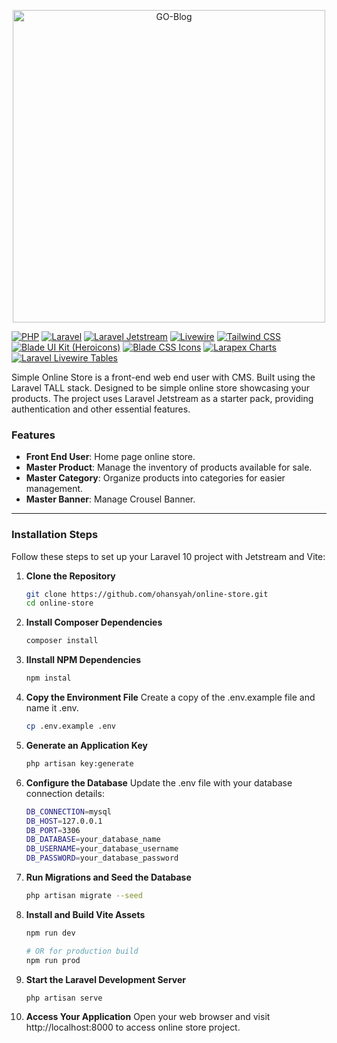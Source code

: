 <p align="center">
    <img src="https://raw.githubusercontent.com/laravel/art/master/logo-lockup/5%20SVG/2%20CMYK/1%20Full%20Color/laravel-logolockup-cmyk-red.svg" alt="GO-Blog" width="500">
</p>

[![PHP](https://img.shields.io/badge/PHP-%5E8.2-blue)](https://www.php.net/) [![Laravel](https://img.shields.io/badge/Laravel-%5E11.0-blue)](https://laravel.com/) [![Laravel Jetstream](https://img.shields.io/badge/Laravel_Jetstream-%5E5.1-blue)](https://jetstream.laravel.com/) [![Livewire](https://img.shields.io/badge/Livewire-%5E3.0-blue)](https://laravel-livewire.com/) [![Tailwind CSS](https://img.shields.io/badge/Tailwind_CSS-%5E3.0-blue)](https://tailwindcss.com/) [![Blade UI Kit (Heroicons)](https://img.shields.io/badge/Blade_UI_Kit_(Heroicons)-%5E2.3-blue)](https://blade-ui-kit.com) [![Blade CSS Icons](https://img.shields.io/badge/Blade_CSS_Icons-%5E1.4-blue)](https://github.com/khatabwedaa/blade-css-icons) [![Larapex Charts](https://img.shields.io/badge/Larapex_Charts-dev--master-blue)](https://github.com/ArielMejiaDev/larapex-charts) [![Laravel Livewire Tables](https://img.shields.io/badge/Laravel_Livewire_Tables-%5E3.2-blue)](https://github.com/rappasoft/laravel-livewire-tables)


Simple Online Store is a front-end web end user with CMS. Built using the Laravel TALL stack. Designed to be simple online store showcasing your products. The project uses Laravel Jetstream as a starter pack, providing authentication and other essential features.

   

### Features

- **Front End User**: Home page online store.
- **Master Product**: Manage the inventory of products available for sale.
- **Master Category**: Organize products into categories for easier management.
- **Master Banner**: Manage Crousel Banner.

---

### Installation Steps
Follow these steps to set up your Laravel 10 project with Jetstream and Vite:

1. **Clone the Repository**
   ```bash
   git clone https://github.com/ohansyah/online-store.git
   cd online-store
2. **Install Composer Dependencies**
   ```bash
   composer install
3. **IInstall NPM Dependencies**
   ```bash
   npm instal
4. **Copy the Environment File**
   Create a copy of the .env.example file and name it .env.
   ```bash
   cp .env.example .env
5. **Generate an Application Key**
   ```bash
   php artisan key:generate
6. **Configure the Database**
   Update the .env file with your database connection details:
   ```bash
   DB_CONNECTION=mysql
   DB_HOST=127.0.0.1
   DB_PORT=3306
   DB_DATABASE=your_database_name
   DB_USERNAME=your_database_username
   DB_PASSWORD=your_database_password
7. **Run Migrations and Seed the Database**
   ```bash
   php artisan migrate --seed
8. **Install and Build Vite Assets**
   ```bash
   npm run dev

   # OR for production build
   npm run prod
9.  **Start the Laravel Development Server**
    ```bash
    php artisan serve
10. **Access Your Application**
Open your web browser and visit http://localhost:8000 to access online store project.
